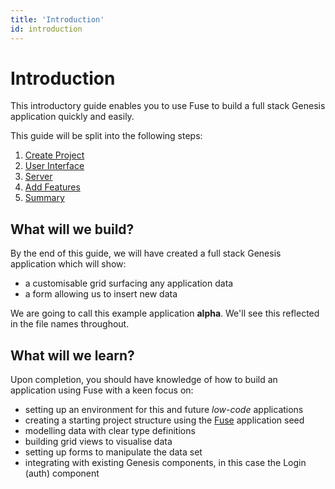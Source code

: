 ```yaml
---
title: 'Introduction'
id: introduction
---
```


# Introduction

This introductory guide enables you to use Fuse to build a full stack Genesis application quickly and easily.

This guide will be split into the following steps:

1. [Create Project](/fuse/quick-start/create-project/)
2. [User Interface](/fuse/quick-start/user-interface/)
3. [Server](/fuse/quick-start/server)
4. [Add Features](/fuse/quick-start/add-features)
5. [Summary](/fuse/quick-start/summary)

## What will we build?

By the end of this guide, we will have created a full stack Genesis application which will show:
- a customisable grid surfacing any application data
- a form allowing us to insert new data

We are going to call this example application **alpha**. We'll see this reflected in the file names throughout.


## What will we learn?

Upon completion, you should have knowledge of how to build an application using Fuse with a keen focus on:
- setting up an environment for this and future *low-code* applications
- creating a starting project structure using the [Fuse](/fuse/introduction/) application seed
- modelling data with clear type definitions
- building grid views to visualise data
- setting up forms to manipulate the data set
- integrating with existing Genesis components, in this case the Login (auth) component 
